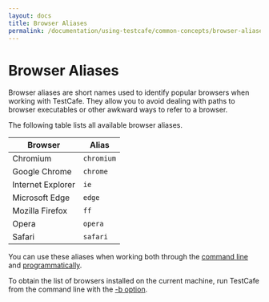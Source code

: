 ```yaml
---
layout: docs
title: Browser Aliases
permalink: /documentation/using-testcafe/common-concepts/browser-aliases
---
```

# Browser Aliases

Browser aliases are short names used to identify popular browsers when working with TestCafe.
They allow you to avoid dealing with paths to browser executables or other awkward ways to refer to a browser.

The following table lists all available browser aliases.

Browser           | Alias
----------------- | ----------
Chromium          | `chromium`
Google Chrome     | `chrome`
Internet Explorer | `ie`
Microsoft Edge    | `edge`
Mozilla Firefox   | `ff`
Opera             | `opera`
Safari            | `safari`

You can use these aliases when working both through the [command line](../command-line-interface.md#local-browsers)
and [programmatically](../programming-interface/Runner.md#browsers).

To obtain the list of browsers installed on the current machine, run TestCafe
from the command line with the [-b option](../command-line-interface.md#-b---list-browsers).